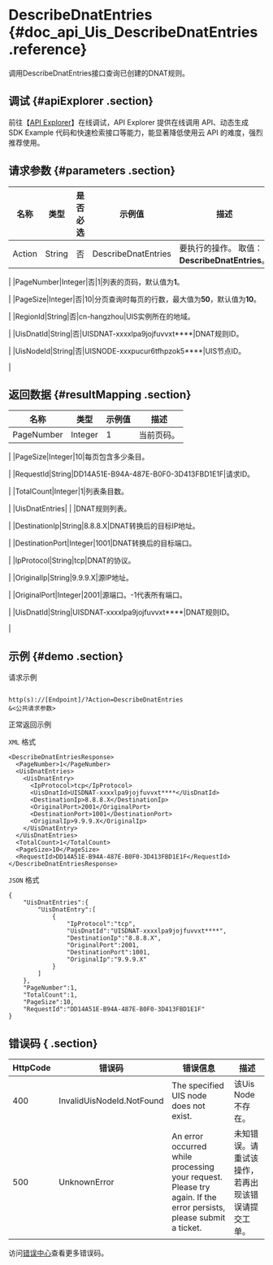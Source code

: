 # DescribeDnatEntries {#doc_api_Uis_DescribeDnatEntries .reference}

调用DescribeDnatEntries接口查询已创建的DNAT规则。

## 调试 {#apiExplorer .section}

前往【[API Explorer](https://api.aliyun.com/#product=Uis&api=DescribeDnatEntries)】在线调试，API Explorer 提供在线调用 API、动态生成 SDK Example 代码和快速检索接口等能力，能显著降低使用云 API 的难度，强烈推荐使用。

## 请求参数 {#parameters .section}

|名称|类型|是否必选|示例值|描述|
|--|--|----|---|--|
|Action|String|否|DescribeDnatEntries|要执行的操作。 取值：**DescribeDnatEntries**。

 |
|PageNumber|Integer|否|1|列表的页码，默认值为**1**。

 |
|PageSize|Integer|否|10|分页查询时每页的行数，最大值为**50**，默认值为**10**。

 |
|RegionId|String|否|cn-hangzhou|UIS实例所在的地域。

 |
|UisDnatId|String|否|UISDNAT-xxxxlpa9jojfuvvxt\*\*\*\*|DNAT规则ID。

 |
|UisNodeId|String|否|UISNODE-xxxpucur6tfhpzok5\*\*\*\*|UIS节点ID。

 |

## 返回数据 {#resultMapping .section}

|名称|类型|示例值|描述|
|--|--|---|--|
|PageNumber|Integer|1|当前页码。

 |
|PageSize|Integer|10|每页包含多少条目。

 |
|RequestId|String|DD14A51E-B94A-487E-B0F0-3D413FBD1E1F|请求ID。

 |
|TotalCount|Integer|1|列表条目数。

 |
|UisDnatEntries| | |DNAT规则列表。

 |
|DestinationIp|String|8.8.8.X|DNAT转换后的目标IP地址。

 |
|DestinationPort|Integer|1001|DNAT转换后的目标端口。

 |
|IpProtocol|String|tcp|DNAT的协议。

 |
|OriginalIp|String|9.9.9.X|源IP地址。

 |
|OriginalPort|Integer|2001|源端口。​​-1​​代表所有端口。

 |
|UisDnatId|String|UISDNAT-xxxxlpa9jojfuvvxt\*\*\*\*|DNAT规则ID。

 |

## 示例 {#demo .section}

请求示例

``` {#request_demo}

http(s)://[Endpoint]/?Action=DescribeDnatEntries
&<公共请求参数>

```

正常返回示例

`XML` 格式

``` {#xml_return_success_demo}
<DescribeDnatEntriesResponse>
  <PageNumber>1</PageNumber>
  <UisDnatEntries>
    <UisDnatEntry>
      <IpProtocol>tcp</IpProtocol>
      <UisDnatId>UISDNAT-xxxxlpa9jojfuvvxt****</UisDnatId>
      <DestinationIp>8.8.8.X</DestinationIp>
      <OriginalPort>2001</OriginalPort>
      <DestinationPort>1001</DestinationPort>
      <OriginalIp>9.9.9.X</OriginalIp>
    </UisDnatEntry>
  </UisDnatEntries>
  <TotalCount>1</TotalCount>
  <PageSize>10</PageSize>
  <RequestId>DD14A51E-B94A-487E-B0F0-3D413FBD1E1F</RequestId>
</DescribeDnatEntriesResponse>

```

`JSON` 格式

``` {#json_return_success_demo}
{
	"UisDnatEntries":{
		"UisDnatEntry":[
			{
				"IpProtocol":"tcp",
				"UisDnatId":"UISDNAT-xxxxlpa9jojfuvvxt****",
				"DestinationIp":"8.8.8.X",
				"OriginalPort":2001,
				"DestinationPort":1001,
				"OriginalIp":"9.9.9.X"
			}
		]
	},
	"PageNumber":1,
	"TotalCount":1,
	"PageSize":10,
	"RequestId":"DD14A51E-B94A-487E-B0F0-3D413FBD1E1F"
}
```

## 错误码 { .section}

|HttpCode|错误码|错误信息|描述|
|--------|---|----|--|
|400|InvalidUisNodeId.NotFound|The specified UIS node does not exist.|该Uis Node不存在。|
|500|UnknownError|An error occurred while processing your request. Please try again. If the error persists, please submit a ticket.|未知错误。请重试该操作，若再出现该错误请提交工单。|

访问[错误中心](https://error-center.aliyun.com/status/product/Uis)查看更多错误码。

